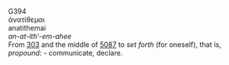 <body>
  <p>G394<br>  ἀνατίθεμαι  <br> anatithemai  <br><i>an-at-ith‘-em-ahee </i><br>From <a href="g0303.htm">303</a> and the middle of <a href="g5087.htm">5087</a>  to <i>set</i> <i>forth</i> (for oneself), that is, <i>propound:</i> - communicate, declare.<br></p>
 </body>
